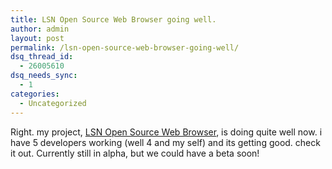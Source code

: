 ```yaml
---
title: LSN Open Source Web Browser going well.
author: admin
layout: post
permalink: /lsn-open-source-web-browser-going-well/
dsq_thread_id:
  - 26005610
dsq_needs_sync:
  - 1
categories:
  - Uncategorized
---
```

Right. my project, [LSN Open Source Web Browser][1], is doing quite well now. i have 5 developers working (well 4 and my self) and its getting good. check it out. Currently still in alpha, but we could have a beta soon!

 [1]: http://www.sf.net/projects/lsnosbrowser